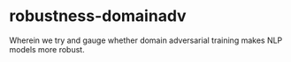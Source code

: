 # robustness-domainadv
Wherein we try and gauge whether domain adversarial training makes NLP models more robust.

